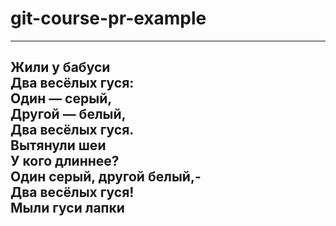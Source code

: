 # git-course-pr-example
---
Жили у бабуси  
Два весёлых гуся:  
Один — серый,  
Другой — белый,  
Два весёлых гуся.    
Вытянули шеи    
У кого длиннее?    
Один серый, другой белый,-   
Два весёлых гуся!  
Мыли гуси лапки
---
